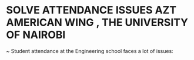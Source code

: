 # SOLVE ATTENDANCE ISSUES AZT AMERICAN WING , THE UNIVERSITY OF NAIROBI
~ Student attendance at the Engineering school faces a lot of issues: 